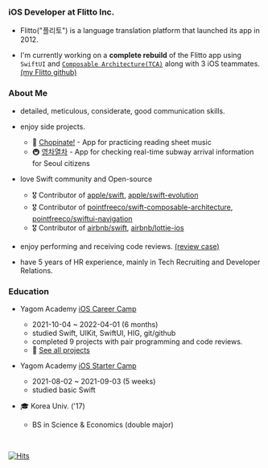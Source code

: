 ### iOS Developer at Flitto Inc.

- Flitto("플리토") is a language translation platform that launched its app in 2012.

- I'm currently working on a **complete rebuild** of the Flitto app using `SwiftUI` and [`Composable Architecture(TCA)`](https://github.com/pointfreeco/swift-composable-architecture) along with 3 iOS teammates. [(my Flitto github)](https://github.com/jaeho-flitto)

### About Me

- detailed, meticulous, considerate, good communication skills.

- enjoy side projects.
  - 🎹 [Chopinate!](https://apps.apple.com/us/app/chopinate/id6443471411) - App for practicing reading sheet music
  - 🚇 [영차열차](https://apps.apple.com/kr/app/%EC%98%81%EC%B0%A8%EC%97%B4%EC%B0%A8/id6444733431) - App for checking real-time subway arrival information for Seoul citizens
- love Swift community and Open-source
  - 🎖 Contributor of [apple/swift](https://github.com/apple/swift/pulls?q=author%3AJager-yoo), [apple/swift-evolution](https://github.com/apple/swift-evolution/pulls?q=author%3AJager-yoo)
  - 🎖 Contributor of [pointfreeco/swift-composable-architecture](https://github.com/pointfreeco/swift-composable-architecture/pulls?q=author%3AJager-yoo), [pointfreeco/swiftui-navigation](https://github.com/pointfreeco/swiftui-navigation/pulls?q=author%3AJager-yoo)
  - 🎖 Contributor of [airbnb/swift](https://github.com/airbnb/swift/pulls?q=author%3AJager-yoo), [airbnb/lottie-ios](https://github.com/airbnb/lottie-ios/pulls?q=author%3AJager-yoo)
- enjoy performing and receiving code reviews. [(review case)](https://github.com/yagom-academy/swift-starter-week3/pull/100)
- have 5 years of HR experience, mainly in Tech Recruiting and Developer Relations.

### Education

- Yagom Academy [iOS Career Camp](https://www.yagom-academy.kr/camp/career-starter)
  - 2021-10-04 ~ 2022-04-01 (6 months)
  - studied Swift, UIKit, SwiftUI, HIG, git/github
  - completed 9 projects with pair programming and code reviews.
  - 🎨 [See all projects](https://github.com/Jager-yoo/Jager-yoo/blob/main/Projects.md)
  
- Yagom Academy [iOS Starter Camp](https://www.yagom-academy.kr/camp/code-starter)
  - 2021-08-02 ~ 2021-09-03 (5 weeks)
  - studied basic Swift
  
- 🎓 Korea Univ. ('17)
  - BS in Science & Economics (double major)

<br>

[![Hits](https://hits.seeyoufarm.com/api/count/incr/badge.svg?url=https%3A%2F%2Fgithub.com%2FJager-yoo&count_bg=%2379C83D&title_bg=%23555555&icon=swift.svg&icon_color=%23E7E7E7&title=hits&edge_flat=false)](https://hits.seeyoufarm.com)
